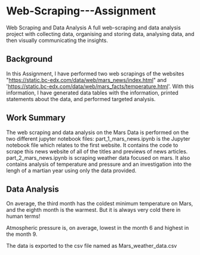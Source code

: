 # Web-Scraping---Assignment
Web Scraping and Data Analysis
A full web-scraping and data analysis project with collecting data, organising and storing data, analysing data, and then visually communicating the insights.

## Background
In this Assignment, I have performed two web scrapings of the websites "https://static.bc-edx.com/data/web/mars_news/index.html" and 'https://static.bc-edx.com/data/web/mars_facts/temperature.html'. With this information, I have generated data tables with the information, printed statements about the data, and performed targeted analysis.

## Work Summary
The web scraping and data analysis on the Mars Data is performed on the two different jupyter notebook files:
part_1_mars_news.ipynb is the Jupyter notebook file which relates to the first website. It contains the code to scrape this news website of all of the titles and previews of news articles.
part_2_mars_news.ipynb is scraping weather data focused on mars. It also contains analysis of temperature and pressure and an investigation into the lengh of a martian year using only the data provided.

## Data Analysis
On average, the third month has the coldest minimum temperature on Mars, and the eighth month is the warmest. But it is always very cold there in human terms!

Atmospheric pressure is, on average, lowest in the  month  6 and highest in the month 9.

The data is exported to the csv file named as Mars_weather_data.csv
